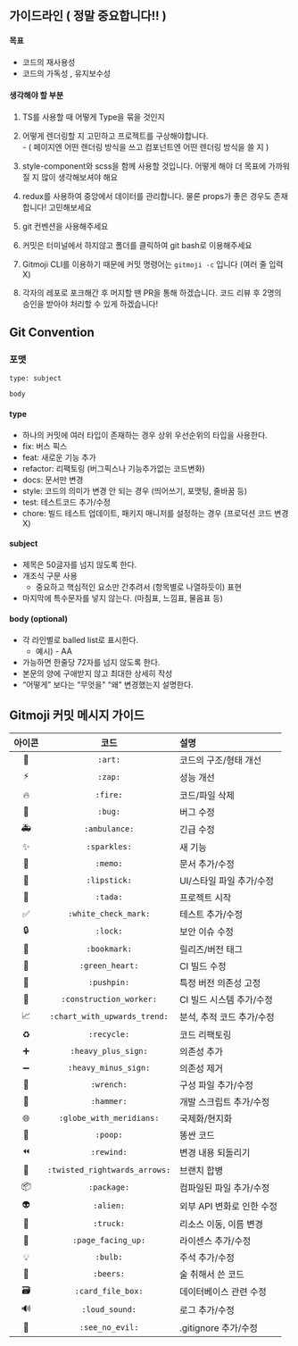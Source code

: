 ## 가이드라인 ( 정말 중요합니다!! )

#### 목표

- 코드의 재사용성
- 코드의 가독성 , 유지보수성

#### 생각해야 할 부분

1. TS를 사용할 때 어떻게 Type을 묶을 것인지

2. 어떻게 렌더링할 지 고민하고 프로젝트를 구상해야합니다.
   <br/> - ( 페이지엔 어떤 렌더링 방식을 쓰고 컴포넌트엔 어떤 렌더링 방식을 쓸 지 )

3. style-component와 scss을 함께 사용할 것입니다. 어떻게 해야 더 목표에 가까워질 지 많이 생각해보셔야 해요

4. redux를 사용하여 중앙에서 데이터를 관리합니다. 물론 props가 좋은 경우도 존재합니다! 고민해보세요

5. git 컨벤션을 사용해주세요

6. 커밋은 터미널에서 하지않고 폴더를 클릭하여 git bash로 이용해주세요

7. Gitmoji CLI를 이용하기 때문에 커밋 명령어는 `gitmoji -c` 입니다 (여러 줄 입력 X)

8. 각자의 레포로 포크해간 후 머지할 땐 PR을 통해 하겠습니다. 코드 리뷰 후 2명의 승인을 받아야 처리할 수 있게 하겠습니다!

## Git Convention

### 포맷

```
type: subject

body
```

#### type

- 하나의 커밋에 여러 타입이 존재하는 경우 상위 우선순위의 타입을 사용한다.
- fix: 버스 픽스
- feat: 새로운 기능 추가
- refactor: 리팩토링 (버그픽스나 기능추가없는 코드변화)
- docs: 문서만 변경
- style: 코드의 의미가 변경 안 되는 경우 (띄어쓰기, 포맷팅, 줄바꿈 등)
- test: 테스트코드 추가/수정
- chore: 빌드 테스트 업데이트, 패키지 매니저를 설정하는 경우 (프로덕션 코드 변경 X)

#### subject

- 제목은 50글자를 넘지 않도록 한다.
- 개조식 구문 사용
  - 중요하고 핵심적인 요소만 간추려서 (항목별로 나열하듯이) 표현
- 마지막에 특수문자를 넣지 않는다. (마침표, 느낌표, 물음표 등)

#### body (optional)

- 각 라인별로 balled list로 표시한다.
  - 예시) - AA
- 가능하면 한줄당 72자를 넘지 않도록 한다.
- 본문의 양에 구애받지 않고 최대한 상세히 작성
- “어떻게” 보다는 “무엇을" “왜” 변경했는지 설명한다.

## Gitmoji 커밋 메시지 가이드

| 아이콘 | 코드 | 설명 |
|:------:|:-----:|:-----|
| 🎨 | `:art:` | 코드의 구조/형태 개선 |
| ⚡️ | `:zap:` | 성능 개선 |
| 🔥 | `:fire:` | 코드/파일 삭제 |
| 🐛 | `:bug:` | 버그 수정 |
| 🚑 | `:ambulance:` | 긴급 수정 |
| ✨ | `:sparkles:` | 새 기능 |
| 📝 | `:memo:` | 문서 추가/수정 |
| 💄 | `:lipstick:` | UI/스타일 파일 추가/수정 |
| 🎉 | `:tada:` | 프로젝트 시작 |
| ✅ | `:white_check_mark:` | 테스트 추가/수정 |
| 🔒 | `:lock:` | 보안 이슈 수정 |
| 🔖 | `:bookmark:` | 릴리즈/버전 태그 |
| 💚 | `:green_heart:` | CI 빌드 수정 |
| 📌 | `:pushpin:` | 특정 버전 의존성 고정 |
| 👷 | `:construction_worker:` | CI 빌드 시스템 추가/수정 |
| 📈 | `:chart_with_upwards_trend:` | 분석, 추적 코드 추가/수정 |
| ♻️ | `:recycle:` | 코드 리팩토링 |
| ➕ | `:heavy_plus_sign:` | 의존성 추가 |
| ➖ | `:heavy_minus_sign:` | 의존성 제거 |
| 🔧 | `:wrench:` | 구성 파일 추가/수정 |
| 🔨 | `:hammer:` | 개발 스크립트 추가/수정 |
| 🌐 | `:globe_with_meridians:` | 국제화/현지화 |
| 💩 | `:poop:` | 똥싼 코드 |
| ⏪ | `:rewind:` | 변경 내용 되돌리기 |
| 🔀 | `:twisted_rightwards_arrows:` | 브랜치 합병 |
| 📦 | `:package:` | 컴파일된 파일 추가/수정 |
| 👽 | `:alien:` | 외부 API 변화로 인한 수정 |
| 🚚 | `:truck:` | 리소스 이동, 이름 변경 |
| 📄 | `:page_facing_up:` | 라이센스 추가/수정 |
| 💡 | `:bulb:` | 주석 추가/수정 |
| 🍻 | `:beers:` | 술 취해서 쓴 코드 |
| 🗃 | `:card_file_box:` | 데이터베이스 관련 수정 |
| 🔊 | `:loud_sound:` | 로그 추가/수정 |
| 🙈 | `:see_no_evil:` | .gitignore 추가/수정 |
